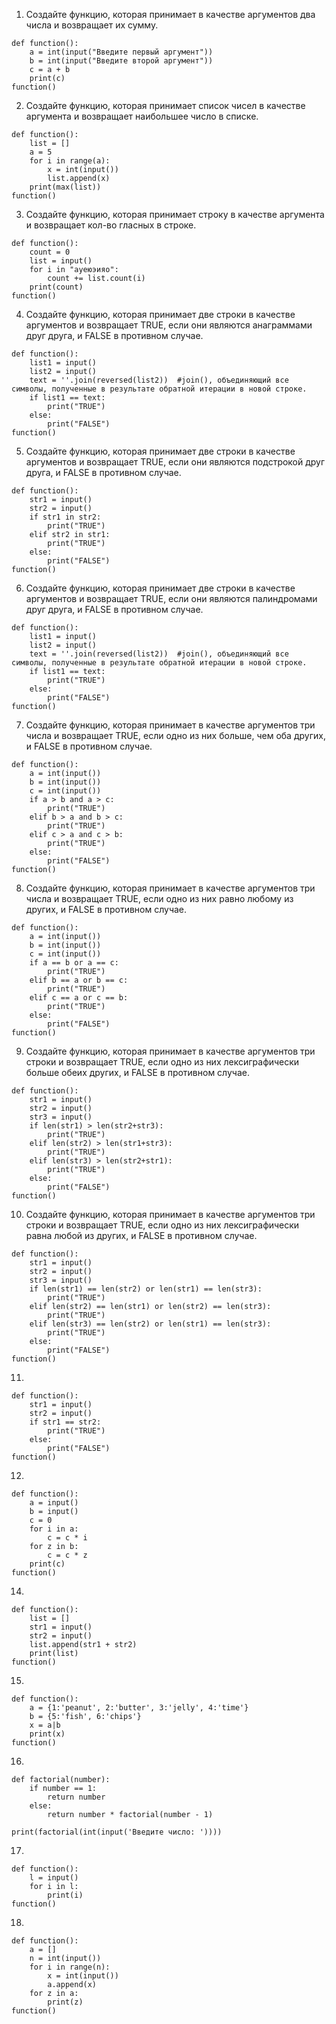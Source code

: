 1. Создайте функцию, которая принимает в качестве аргументов два числа и возвращает их сумму.
```
def function():
    a = int(input("Введите первый аргумент"))
    b = int(input("Введите второй аргумент"))
    c = a + b
    print(c)
function()
```
2. Создайте функцию, которая принимает список чисел в качестве аргумента и возвращает наибольшее число в списке.
```
def function():
    list = []
    a = 5
    for i in range(a):
        x = int(input())
        list.append(x)
    print(max(list))  
function()
```

3. Создайте функцию, которая принимает строку в качестве аргумента и возвращает кол-во гласных в строке.
```
def function():
    count = 0
    list = input()
    for i in "ауеюэияо":
        count += list.count(i)
    print(count)
function()
```
4. Создайте функцию, которая принимает две строки в качестве аргументов и возвращает TRUE, если они являются анаграммами друг друга, и FALSE в противном случае.
```
def function():
    list1 = input()
    list2 = input()
    text = ''.join(reversed(list2))  #join(), объединяющий все символы, полученные в результате обратной итерации в новой строке.
    if list1 == text:
        print("TRUE")
    else:
        print("FALSE")
function()
```
5. Создайте функцию, которая принимает две строки в качестве аргументов и возвращает TRUE, если они являются подстрокой друг друга, и FALSE в противном случае.
```
def function():
    str1 = input()
    str2 = input()
    if str1 in str2:
        print("TRUE")
    elif str2 in str1:
        print("TRUE")
    else:
        print("FALSE")
function()
```

6. Создайте функцию, которая принимает две строки в качестве аргументов и возвращает TRUE, если они являются палиндромами друг друга, и FALSE в противном случае.

```
def function():
    list1 = input()
    list2 = input()
    text = ''.join(reversed(list2))  #join(), объединяющий все символы, полученные в результате обратной итерации в новой строке.
    if list1 == text:
        print("TRUE")
    else:
        print("FALSE")
function()
```

7. Создайте функцию, которая принимает в качестве аргументов три числа и возвращает TRUE, если одно из них больше, чем оба других, и FALSE в противном случае.
```
def function():
    a = int(input())
    b = int(input())
    c = int(input())
    if a > b and a > c:
        print("TRUE")
    elif b > a and b > c:
        print("TRUE")
    elif c > a and c > b:
        print("TRUE")
    else:
        print("FALSE")
function()
```

8. Создайте функцию, которая принимает в качестве аргументов три числа и возвращает TRUE, если одно из них равно любому из других, и FALSE в противном случае.
```
def function():
    a = int(input())
    b = int(input())
    c = int(input())
    if a == b or a == c:
        print("TRUE")
    elif b == a or b == c:
        print("TRUE")
    elif c == a or c == b:
        print("TRUE")
    else:
        print("FALSE")
function()
```

9. Создайте функцию, которая принимает в качестве аргументов три строки и возвращает TRUE, если одно из них лексиграфически больше обеих других, и FALSE в противном случае.
```
def function():
    str1 = input()
    str2 = input()
    str3 = input()
    if len(str1) > len(str2+str3):
        print("TRUE")
    elif len(str2) > len(str1+str3):
        print("TRUE")
    elif len(str3) > len(str2+str1):
        print("TRUE")
    else:
        print("FALSE")
function()
```
10. Создайте функцию, которая принимает в качестве аргументов три строки и возвращает TRUE, если одно из них лексиграфически равна любой из других, и FALSE в противном случае.
```
def function():
    str1 = input()
    str2 = input()
    str3 = input()
    if len(str1) == len(str2) or len(str1) == len(str3):
        print("TRUE")
    elif len(str2) == len(str1) or len(str2) == len(str3):
        print("TRUE")
    elif len(str3) == len(str2) or len(str1) == len(str3):
        print("TRUE")
    else:
        print("FALSE")
function()
```

11.
```
def function():
    str1 = input()
    str2 = input()
    if str1 == str2:
        print("TRUE")
    else:
        print("FALSE")
function()
```
12.
```
def function():
    a = input()
    b = input()
    c = 0
    for i in a:
        c = с * i
    for z in b:
        c = c * z
    print(c)
function()
```

14.
```
def function():
    list = []
    str1 = input()
    str2 = input()
    list.append(str1 + str2)
    print(list)
function()
```

15.
```
def function():
    a = {1:'peanut', 2:'butter', 3:'jelly', 4:'time'}
    b = {5:'fish', 6:'chips'} 
    x = a|b
    print(x)
function()
```
16.
```
def factorial(number):
    if number == 1:
        return number
    else:
        return number * factorial(number - 1)

print(factorial(int(input('Введите число: '))))
```

17.
```
def function():
    l = input()
    for i in l:
        print(i)
function()
```

18.
```
def function():
    a = []
    n = int(input())
    for i in range(n):
        x = int(input())
        a.append(x)
    for z in a:
        print(z)
function()
```
